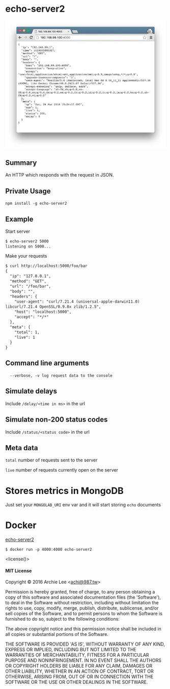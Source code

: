 # echo-server2

![screenshot](screenshot.jpg)

## Summary

An HTTP which responds with the request in JSON.

## Private Usage

```
npm install -g echo-server2
```

## Example

Start server
```
$ echo-server2 5000
listening on 5000...
```

Make your requests
```
$ curl http://localhost:5000/foo/bar
{
  "ip": "127.0.0.1",
  "method": "GET",
  "url": "/foo/bar",
  "body": "",
  "headers": {
    "user-agent": "curl/7.21.4 (universal-apple-darwin11.0) libcurl/7.21.4 OpenSSL/0.9.8x zlib/1.2.5",
    "host": "localhost:5000",
    "accept": "*/*"
  },
  "meta": {
    "total": 1,
    "live": 1
  }
}
```
## Command line arguments

```
  --verbose, -v log request data to the console
```

## Simulate delays

Include `/delay/<time in ms>` in the url

## Simulate non-200 status codes

Include `/status/<status code>` in the url

## Meta data

`total` number of requests sent to the server

`live` number of requests currently open on the server

# Stores metrics in MongoDB

Just set your `MONGOLAB_URI` env var and it will start storing `echo` documents

# Docker

[echo-server2](https://hub.docker.com/r/jihchi/echo-server2/)

```
$ docker run -p 4000:4000 echo-server2
```

<license()>
#### MIT License

Copyright &copy; 2016 Archie Lee &lt;achi@987.tw&gt;

Permission is hereby granted, free of charge, to any person obtaining
a copy of this software and associated documentation files (the
'Software'), to deal in the Software without restriction, including
without limitation the rights to use, copy, modify, merge, publish,
distribute, sublicense, and/or sell copies of the Software, and to
permit persons to whom the Software is furnished to do so, subject to
the following conditions:

The above copyright notice and this permission notice shall be
included in all copies or substantial portions of the Software.

THE SOFTWARE IS PROVIDED 'AS IS', WITHOUT WARRANTY OF ANY KIND,
EXPRESS OR IMPLIED, INCLUDING BUT NOT LIMITED TO THE WARRANTIES OF
MERCHANTABILITY, FITNESS FOR A PARTICULAR PURPOSE AND NONINFRINGEMENT.
IN NO EVENT SHALL THE AUTHORS OR COPYRIGHT HOLDERS BE LIABLE FOR ANY
CLAIM, DAMAGES OR OTHER LIABILITY, WHETHER IN AN ACTION OF CONTRACT,
TORT OR OTHERWISE, ARISING FROM, OUT OF OR IN CONNECTION WITH THE
SOFTWARE OR THE USE OR OTHER DEALINGS IN THE SOFTWARE.
</end>
